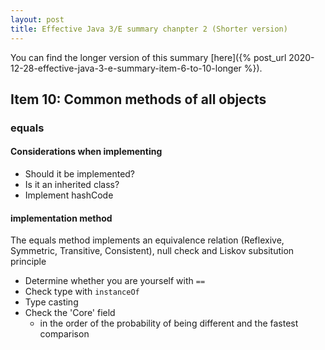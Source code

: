 ```yaml
---
layout: post
title: Effective Java 3/E summary chanpter 2 (Shorter version)
---
```


You can find the longer version of this summary [here]({% post_url 2020-12-28-effective-java-3-e-summary-item-6-to-10-longer %}).

## Item 10: Common methods of all objects

### equals
#### Considerations when implementing
- Should it be implemented?
- Is it an inherited class?
- Implement hashCode

#### implementation method
The equals method implements an equivalence relation (Reflexive, Symmetric, Transitive, Consistent), null check and Liskov subsitution principle

- Determine whether you are yourself with `==`
- Check type with `instanceOf`
- Type casting
- Check the 'Core' field
     - in the order of the probability of being different and the fastest comparison